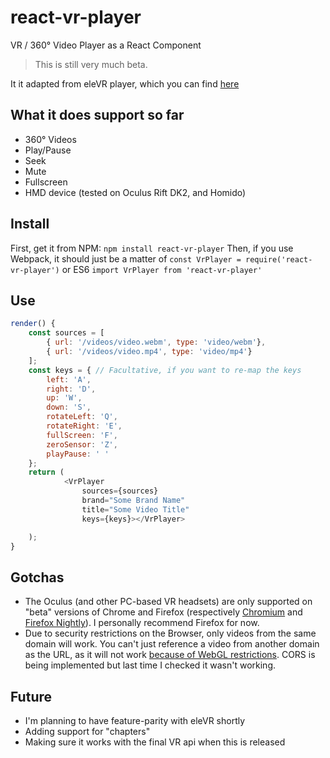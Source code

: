 # react-vr-player
VR / 360° Video Player as a React Component

> This is still very much beta.

It it adapted from eleVR player, which you can find [here](https://github.com/hawksley/eleVR-Web-Player)

## What it does support so far

- 360° Videos
- Play/Pause
- Seek
- Mute
- Fullscreen
- HMD device (tested on Oculus Rift DK2, and Homido)

## Install

First, get it from NPM:
`npm install react-vr-player`
Then, if you use Webpack, it should just be a matter of `const VrPlayer = require('react-vr-player')` or ES6 `import VrPlayer from 'react-vr-player'`

## Use

```javascript
render() {
    const sources = [
        { url: '/videos/video.webm', type: 'video/webm'},
        { url: '/videos/video.mp4', type: 'video/mp4'}
    ];
    const keys = { // Facultative, if you want to re-map the keys
        left: 'A',
        right: 'D',
        up: 'W',
        down: 'S',
        rotateLeft: 'Q',
        rotateRight: 'E',
        fullScreen: 'F',
        zeroSensor: 'Z',
        playPause: ' '
    };
    return (
            <VrPlayer
                sources={sources}
                brand="Some Brand Name"
                title="Some Video Title"
                keys={keys}></VrPlayer>

    );
}
```

## Gotchas

- The Oculus (and other PC-based VR headsets) are only supported on "beta" versions of Chrome and Firefox (respectively [Chromium](https://drive.google.com/folderview?id=0BzudLt22BqGRbW9WTHMtOWMzNjQ) and [Firefox Nightly](http://mozvr.com/downloads/)). I personally recommend Firefox for now.
- Due to security restrictions on the Browser, only videos from the same domain will work. You can't just reference a video from another domain as the URL, as it will not work [because of WebGL restrictions](https://developer.mozilla.org/en-US/docs/Web/API/WebGL_API/Tutorial/Using_textures_in_WebGL). CORS is being implemented but last time I checked it wasn't working.

## Future

- I'm planning to have feature-parity with eleVR shortly
- Adding support for "chapters"
- Making sure it works with the final VR api when this is released
